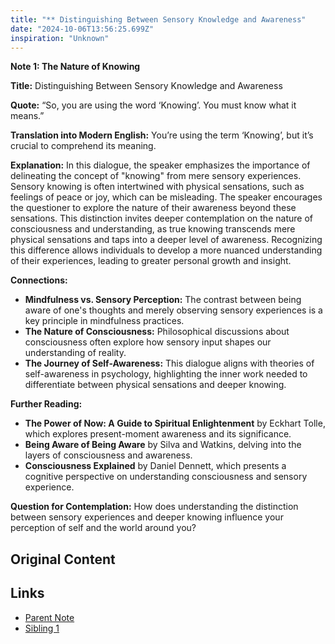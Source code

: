 ```yaml
---
title: "** Distinguishing Between Sensory Knowledge and Awareness"
date: "2024-10-06T13:56:25.699Z"
inspiration: "Unknown"
---
```



**Note 1: The Nature of Knowing**

**Title:** Distinguishing Between Sensory Knowledge and Awareness

**Quote:** “So, you are using the word ‘Knowing’. You must know what it means.”

**Translation into Modern English:** You’re using the term ‘Knowing’, but it’s crucial to comprehend its meaning.

**Explanation:** In this dialogue, the speaker emphasizes the importance of delineating the concept of "knowing" from mere sensory experiences. Sensory knowing is often intertwined with physical sensations, such as feelings of peace or joy, which can be misleading. The speaker encourages the questioner to explore the nature of their awareness beyond these sensations. This distinction invites deeper contemplation on the nature of consciousness and understanding, as true knowing transcends mere physical sensations and taps into a deeper level of awareness. Recognizing this difference allows individuals to develop a more nuanced understanding of their experiences, leading to greater personal growth and insight.

**Connections:**
- **Mindfulness vs. Sensory Perception:** The contrast between being aware of one's thoughts and merely observing sensory experiences is a key principle in mindfulness practices.
- **The Nature of Consciousness:** Philosophical discussions about consciousness often explore how sensory input shapes our understanding of reality.
- **The Journey of Self-Awareness:** This dialogue aligns with theories of self-awareness in psychology, highlighting the inner work needed to differentiate between physical sensations and deeper knowing.

**Further Reading:**
- **The Power of Now: A Guide to Spiritual Enlightenment** by Eckhart Tolle, which explores present-moment awareness and its significance.
- **Being Aware of Being Aware** by Silva and Watkins, delving into the layers of consciousness and awareness.
- **Consciousness Explained** by Daniel Dennett, which presents a cognitive perspective on understanding consciousness and sensory experience.

**Question for Contemplation:** How does understanding the distinction between sensory experiences and deeper knowing influence your perception of self and the world around you?

## Original Content



## Links

- [Parent Note](/parent-note.md)
- [Sibling 1](/zettel1.md)
